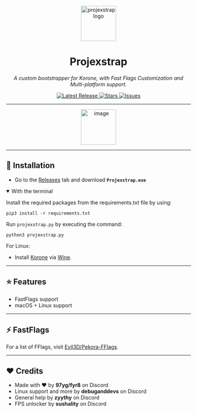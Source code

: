 <p align="center">
  <img width="96" height="96" alt="projexstrap logo" src="https://i.imgur.com/UjGSiaf.png" />
</p>
<h1 align="center">Projexstrap</h1>

<p align="center">
  <i>A custom bootstrapper for Korone, with Fast Flags Customization and Multi-platform support.</i>
</p>

<p align="center">
  <a href="https://github.com/novalitic/projexstrap/releases">
    <img src="https://img.shields.io/github/v/release/novalitic/projexstrap?style=flat-square&color=blue" alt="Latest Release">
  </a>
  <a href="https://github.com/novalitic/projexstrap/stargazers">
    <img src="https://img.shields.io/github/stars/novalitic/projexstrap?style=flat-square&color=yellow" alt="Stars">
  </a>
  <a href="https://github.com/novalitic/projexstrap/issues">
    <img src="https://img.shields.io/github/issues/novalitic/projexstrap?style=flat-square&color=red" alt="Issues">
  </a>
</p>

---

<p align="center">
  <img width="96" height="96" alt="image" src="https://i.imgur.com/UjGSiaf.png" />
</p>

---

## 🚀 Installation
- Go to the [Releases](https://github.com/novalitic/projexstrap/releases) tab and download **`Projexstrap.exe`**
<details open>

<summary>With the terminal</summary>

Install the required packages from the requirements.txt file by using:
```
pip3 install -r requirements.txt
```

Run `projexstrap.py` by executing the command:
```
python3 projexstrap.py
```

</details>

For Linux:  
- Install [Korone](https://example.com) via [Wine](https://www.winehq.org).

---

## ⭐ Features
- FastFlags support
- macOS + Linux support

---

## ⚡ FastFlags
For a list of FFlags, visit [Evil3D/Pekora-FFlags](https://github.com/Evil3D/Pekora-FFlags).

---

## ❤️ Credits
- Made with ❤️ by **97yg/fyr8** on Discord
- Linux support and more by **debuganddevs** on Discord
- General help by **zyythy** on Discord
- FPS unlocker by **sushality** on Discord
